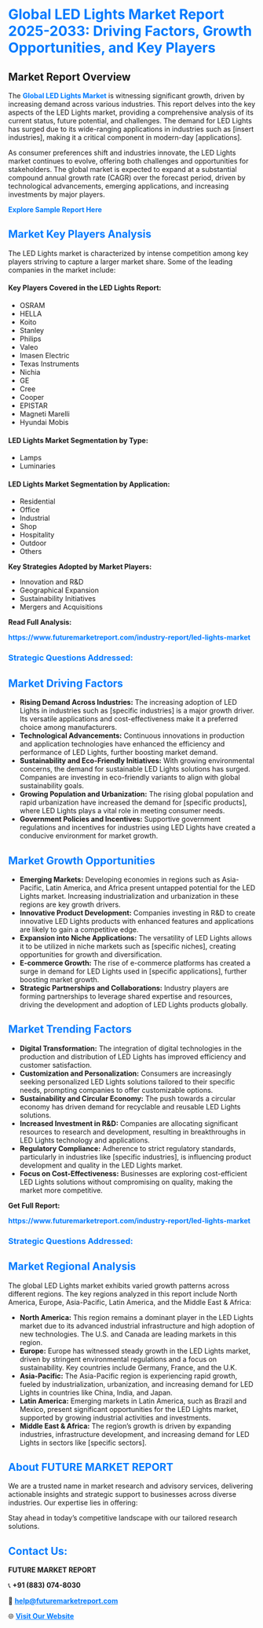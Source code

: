<h1 style="color: #007BFF;">Global LED Lights Market Report 2025-2033: Driving Factors, Growth Opportunities, and Key Players</h1>

<section id="overview">
<h2>Market Report Overview</h2>
<p>The <a href="https://www.futuremarketreport.com/industry-report/led-lights-market" style="color: #007BFF; text-decoration: none;"><strong>Global LED Lights Market</strong></a> is witnessing significant growth, driven by increasing demand across various industries. This report delves into the key aspects of the LED Lights market, providing a comprehensive analysis of its current status, future potential, and challenges. The demand for LED Lights has surged due to its wide-ranging applications in industries such as [insert industries], making it a critical component in modern-day [applications].</p>
<p>As consumer preferences shift and industries innovate, the LED Lights market continues to evolve, offering both challenges and opportunities for stakeholders. The global market is expected to expand at a substantial compound annual growth rate (CAGR) over the forecast period, driven by technological advancements, emerging applications, and increasing investments by major players.</p>
</section>

<section id="overview">
<p><a href="https://www.futuremarketreport.com/request-sample/reportId=54417" style="color: #007BFF; text-decoration: none;"><strong>Explore Sample Report Here</strong></a></p>
</section>

<section id="key-players">
<h2 style="color: #007BFF;">Market Key Players Analysis</h2>
<p>The LED Lights market is characterized by intense competition among key players striving to capture a larger market share. Some of the leading companies in the market include:</p>
<h4>Key Players Covered in the LED Lights Report:</h4>
<ul><li>OSRAM</li><li>HELLA</li><li>Koito</li><li>Stanley</li><li>Philips</li><li>Valeo</li><li>Imasen Electric</li><li>Texas Instruments</li><li>Nichia</li><li>GE</li><li>Cree</li><li>Cooper</li><li>EPISTAR</li><li>Magneti Marelli</li><li>Hyundai Mobis</li></ul>
<h4>LED Lights Market Segmentation by Type:</h4>
<ul><li>Lamps</li><li>Luminaries</li></ul>

<h4>LED Lights Market Segmentation by Application:</h4>
<ul><li>Residential</li><li>Office</li><li>Industrial</li><li>Shop</li><li>Hospitality</li><li>Outdoor</li><li>Others</li></ul>
<p><strong>Key Strategies Adopted by Market Players:</strong></p>
<ul>
<li>Innovation and R&D</li>
<li>Geographical Expansion</li>
<li>Sustainability Initiatives</li>
<li>Mergers and Acquisitions</li>
</ul>
</section>

<section>
<p><strong>Read Full Analysis: </strong></p><a href="https://www.futuremarketreport.com/industry-report/led-lights-market" style="color: #007BFF; text-decoration: none;"><strong>https://www.futuremarketreport.com/industry-report/led-lights-market</strong></a>
<h3 style="color: #007BFF;">Strategic Questions Addressed:</h3>
</section>

<section id="driving-factors">
<h2 style="color: #007BFF;">Market Driving Factors</h2>
<ul>
<li><strong>Rising Demand Across Industries:</strong> The increasing adoption of LED Lights in industries such as [specific industries] is a major growth driver. Its versatile applications and cost-effectiveness make it a preferred choice among manufacturers.</li>
<li><strong>Technological Advancements:</strong> Continuous innovations in production and application technologies have enhanced the efficiency and performance of LED Lights, further boosting market demand.</li>
<li><strong>Sustainability and Eco-Friendly Initiatives:</strong> With growing environmental concerns, the demand for sustainable LED Lights solutions has surged. Companies are investing in eco-friendly variants to align with global sustainability goals.</li>
<li><strong>Growing Population and Urbanization:</strong> The rising global population and rapid urbanization have increased the demand for [specific products], where LED Lights plays a vital role in meeting consumer needs.</li>
<li><strong>Government Policies and Incentives:</strong> Supportive government regulations and incentives for industries using LED Lights have created a conducive environment for market growth.</li>
</ul>
</section>

<section id="growth-opportunities">
<h2 style="color: #007BFF;">Market Growth Opportunities</h2>
<ul>
<li><strong>Emerging Markets:</strong> Developing economies in regions such as Asia-Pacific, Latin America, and Africa present untapped potential for the LED Lights market. Increasing industrialization and urbanization in these regions are key growth drivers.</li>
<li><strong>Innovative Product Development:</strong> Companies investing in R&D to create innovative LED Lights products with enhanced features and applications are likely to gain a competitive edge.</li>
<li><strong>Expansion into Niche Applications:</strong> The versatility of LED Lights allows it to be utilized in niche markets such as [specific niches], creating opportunities for growth and diversification.</li>
<li><strong>E-commerce Growth:</strong> The rise of e-commerce platforms has created a surge in demand for LED Lights used in [specific applications], further boosting market growth.</li>
<li><strong>Strategic Partnerships and Collaborations:</strong> Industry players are forming partnerships to leverage shared expertise and resources, driving the development and adoption of LED Lights products globally.</li>
</ul>
</section>

<section id="trending-factors">
<h2 style="color: #007BFF;">Market Trending Factors</h2>
<ul>
<li><strong>Digital Transformation:</strong> The integration of digital technologies in the production and distribution of LED Lights has improved efficiency and customer satisfaction.</li>
<li><strong>Customization and Personalization:</strong> Consumers are increasingly seeking personalized LED Lights solutions tailored to their specific needs, prompting companies to offer customizable options.</li>
<li><strong>Sustainability and Circular Economy:</strong> The push towards a circular economy has driven demand for recyclable and reusable LED Lights solutions.</li>
<li><strong>Increased Investment in R&D:</strong> Companies are allocating significant resources to research and development, resulting in breakthroughs in LED Lights technology and applications.</li>
<li><strong>Regulatory Compliance:</strong> Adherence to strict regulatory standards, particularly in industries like [specific industries], is influencing product development and quality in the LED Lights market.</li>
<li><strong>Focus on Cost-Effectiveness:</strong> Businesses are exploring cost-efficient LED Lights solutions without compromising on quality, making the market more competitive.</li>
</ul>
</section>

<section>
<p><strong>Get Full Report: </strong></p><a href="https://www.futuremarketreport.com/industry-report/led-lights-market" style="color: #007BFF; text-decoration: none;"><strong>https://www.futuremarketreport.com/industry-report/led-lights-market</strong></a>
<h3 style="color: #007BFF;">Strategic Questions Addressed:</h3>
</section>


<section id="regional-analysis">
<h2 style="color: #007BFF;">Market Regional Analysis</h2>
<p>The global LED Lights market exhibits varied growth patterns across different regions. The key regions analyzed in this report include North America, Europe, Asia-Pacific, Latin America, and the Middle East & Africa:</p>
<ul>
<li><strong>North America:</strong> This region remains a dominant player in the LED Lights market due to its advanced industrial infrastructure and high adoption of new technologies. The U.S. and Canada are leading markets in this region.</li>
<li><strong>Europe:</strong> Europe has witnessed steady growth in the LED Lights market, driven by stringent environmental regulations and a focus on sustainability. Key countries include Germany, France, and the U.K.</li>
<li><strong>Asia-Pacific:</strong> The Asia-Pacific region is experiencing rapid growth, fueled by industrialization, urbanization, and increasing demand for LED Lights in countries like China, India, and Japan.</li>
<li><strong>Latin America:</strong> Emerging markets in Latin America, such as Brazil and Mexico, present significant opportunities for the LED Lights market, supported by growing industrial activities and investments.</li>
<li><strong>Middle East & Africa:</strong> The region’s growth is driven by expanding industries, infrastructure development, and increasing demand for LED Lights in sectors like [specific sectors].</li>
</ul>
</section>

<footer>
<h2 style="color: #007BFF;">About FUTURE MARKET REPORT</h2>
<p>We are a trusted name in market research and advisory services, delivering actionable insights and strategic support to businesses across diverse industries. Our expertise lies in offering:</p>

<p>Stay ahead in today’s competitive landscape with our tailored research solutions.</p>

<h2 style="color: #007BFF;">Contact Us:</h2>
<p><strong>FUTURE MARKET REPORT</strong></p>
<p>📞 <strong>+91 (883) 074-8030</strong></p>
<p>📧 <strong><a href="mailto:help@futuremarketreport.com" style="color: #007BFF;">help@futuremarketreport.com</a></strong></p>
<p>🌐 <strong><a href="https://www.futuremarketreport.com/" style="color: #007BFF;">Visit Our Website</a></strong></p>
</footer>
